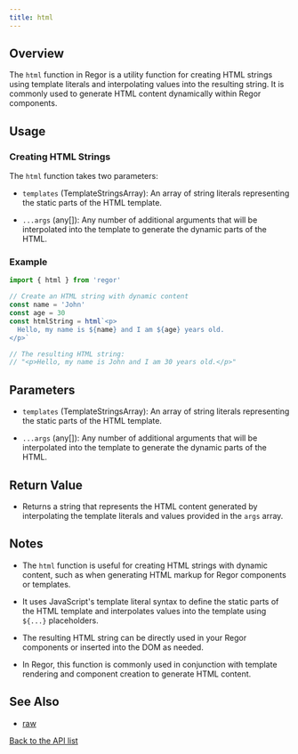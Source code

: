 ```yaml
---
title: html
---
```



## Overview

The `html` function in Regor is a utility function for creating HTML strings using template literals and interpolating values into the resulting string. It is commonly used to generate HTML content dynamically within Regor components.

## Usage

### Creating HTML Strings

The `html` function takes two parameters:

- `templates` (TemplateStringsArray): An array of string literals representing the static parts of the HTML template.

- `...args` (any[]): Any number of additional arguments that will be interpolated into the template to generate the dynamic parts of the HTML.

### Example

```javascript
import { html } from 'regor'

// Create an HTML string with dynamic content
const name = 'John'
const age = 30
const htmlString = html`<p>
  Hello, my name is ${name} and I am ${age} years old.
</p>`

// The resulting HTML string:
// "<p>Hello, my name is John and I am 30 years old.</p>"
```

## Parameters

- `templates` (TemplateStringsArray): An array of string literals representing the static parts of the HTML template.

- `...args` (any[]): Any number of additional arguments that will be interpolated into the template to generate the dynamic parts of the HTML.

## Return Value

- Returns a string that represents the HTML content generated by interpolating the template literals and values provided in the `args` array.

## Notes

- The `html` function is useful for creating HTML strings with dynamic content, such as when generating HTML markup for Regor components or templates.

- It uses JavaScript's template literal syntax to define the static parts of the HTML template and interpolates values into the template using `${...}` placeholders.

- The resulting HTML string can be directly used in your Regor components or inserted into the DOM as needed.

- In Regor, this function is commonly used in conjunction with template rendering and component creation to generate HTML content.

## See Also

- [raw](../raw.md)

[Back to the API list](../regor-api.md)
